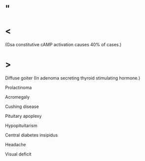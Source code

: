 # "

# <

(Gsa constitutive cAMP activation causes 40% of cases.)

# >

Diffuse goiter
(In adenoma secreting thyroid stimulating hormone.)

Prolactinoma

Acromegaly

Cushing disease

Pituitary apoplexy

Hypopituitarism

Central diabetes insipidus

Headache

Visual deficit
